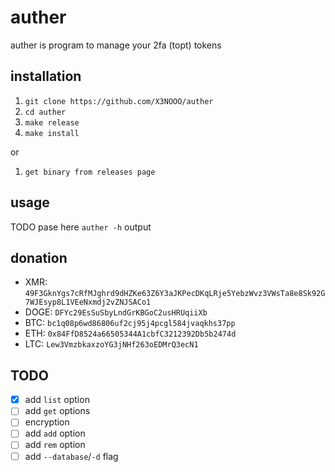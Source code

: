 # auther

auther is program to manage your 2fa (topt) tokens

## installation

1. `git clone https://github.com/X3NOOO/auther`
2. `cd auther`
3. `make release`
4. `make install`

or

1. `get binary from releases page`

## usage

TODO pase here `auther -h` output

## donation

- XMR: `49F3GknYgs7cRfMJghrd9dHZKe63Z6Y3aJKPecDKqLRje5YebzWvz3VWsTa8e8Sk92G7WJEsyp8L1VEeNxmdj2vZNJSACo1`
- DOGE: `DFYc29EsSuSbyLndGrKBGoC2usHRUqiiXb`
- BTC: `bc1q08p6wd86806uf2cj95j4pcgl584jvaqkhs37pp`
- ETH: `0x84FfD8524a66505344A1cbfC3212392Db5b2474d`
- LTC: `Lew3VmzbkaxzoYG3jNHf263oEDMrQ3ecN1`

## TODO

- [X] add `list` option
- [ ] add `get` options
- [ ] encryption
- [ ] add `add` option
- [ ] add `rem` option
- [ ] add `--database`/`-d` flag
